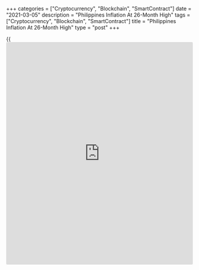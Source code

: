 +++
categories = ["Cryptocurrency", "Blockchain", "SmartContract"]
date = "2021-03-05"
description = "Philippines Inflation At 26-Month High"
tags = ["Cryptocurrency", "Blockchain", "SmartContract"]
title = "Philippines Inflation At 26-Month High"
type = "post"
+++

{{<iframe id="large-banner" src="https://www.bounty.group/#slide=25.0" width="100%" height="600" scrolling="no" style="border: 0px solid rgb(216, 221, 230); border-radius: 3px;">}}

The Philippines' inflation rose to the highest in twenty-six months in
February, data from the Philippine Statistics Authority showed on
Friday.

The consumer price index rose 4.7 percent annually in February,
following a 4.2 percent increase in January. This was in line with
economists' expectation.

The rate was the highest since December 2018, when prices rose 5.1
percent.

The latest inflation was mainly due to the rise in the heavily-weighted
food and non-alcoholic beverages by 6.7 percent.

Prices for alcoholic beverages and tobacco grew 12.2 percent yearly in
February. Transportation cost grew 10.4 percent and prices for
restaurant and miscellaneous goods and services rose 3.2 percent.

Meanwhile, prices for furnishing, household equipment and routine
maintenance fell 2.4 percent.

Core inflation, which excludes prices of selected food and energy items,
rose to 3.5 percent from 3.4 percent in the previous month.

On a monthly basis, consumer prices rose 0.1 percent in February,
following a 1.1 percent increase in the prior month.

For comments and feedback [contact](https://www.playgroundfx.com/contact/): editorial@rtt[news](https://www.letsplayfx.com/blog/forex-news-website/).com

[Economic News][1]

 **What parts of the world are seeing the best (and worst) economic
performances lately? Click[here][2] to check out our [Econ Scorecard][2]
and find out! See up-to-the-moment [ranking](https://www.playgroundfx.com/blog/crypto-exchange-ranking/)s for the best and worst
performers in [GDP][2], [unemployment rate][3], [inflation][4] and much
more.**

   1. www.rtt[news](https://www.letsplayfx.com/blog/forex-news-website/).com/Content/EconomicNews.aspx
   2. www.rtt[news](https://www.letsplayfx.com/blog/forex-news-website/).com/economic-scorecard/world-rank/GDP/highest-performance.aspx
   3. www.rtt[news](https://www.letsplayfx.com/blog/forex-news-website/).com/economic-scorecard/world-rank/unemployment-rate/lowest-performance.aspx
   4. www.rtt[news](https://www.letsplayfx.com/blog/forex-news-website/).com/economic-scorecard/world-rank/CPI/highest-performance.aspx